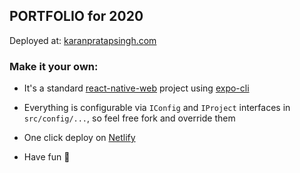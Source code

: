 ## PORTFOLIO for 2020

Deployed at: [karanpratapsingh.com](https://karanpratapsingh.com)

### Make it your own:

- It's a standard [react-native-web](https://github.com/necolas/react-native-web) project using [expo-cli](https://docs.expo.io/get-started/installation/)

- Everything is configurable via `IConfig` and `IProject` interfaces in `src/config/...`, so feel free fork and override them

- One click deploy on [Netlify](https://www.netlify.com/)

- Have fun 🎉